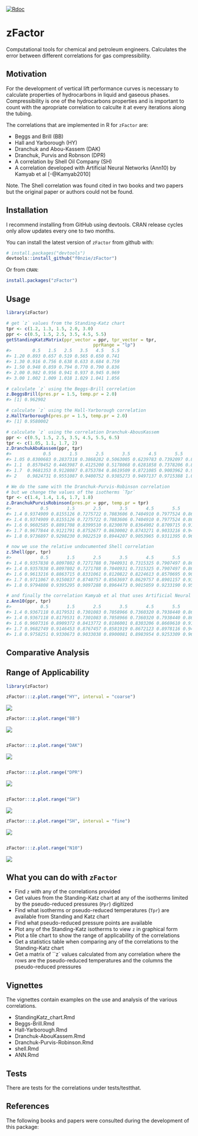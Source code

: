 
[![Rdoc](http://www.rdocumentation.org/badges/version/zFactor)](http://www.rdocumentation.org/packages/zFactor)


<!-- README.md is generated from README.Rmd. Please edit that file -->



# zFactor
Computational tools for chemical and petroleum engineers. Calculates the error between different correlations for gas compressibility.

## Motivation
For the development of vertical lift performance curves is necessary to calculate properties of hydrocarbons in liquid and gaseous phases.  Compressibility is one of the hydrocarbons properties and is important to count with the apropriate correlation to calculte it at every iterations along the tubing.


The correlations that are implemented in R for `zFactor` are:

* Beggs and Brill (BB)
* Hall and Yarborough (HY)
* Dranchuk and Abou-Kassem (DAK)
* Dranchuk, Purvis and Robnson (DPR)
* A correlation by Shell Oil Company (SH)
* A correlation developed with Artificial Neural Networks (Ann10) by Kamyab et al [-@Kamyab2010]

Note. The Shell correlation was found cited in two books and two papers but the original paper or authors could not be found.


## Installation
I recommend installing from GitHub using devtools. CRAN release cycles only allow updates every one to two months.

You can install the latest version of `zFactor` from github with:


```r
# install.packages("devtools")
devtools::install_github("f0nzie/zFactor")
```


Or from `CRAN`:


```r
install.packages("zFactor")
```

## Usage


```r
library(zFactor)

# get `z` values from the Standing-Katz chart
tpr <- c(1.2, 1.3, 1.5, 2.0, 3.0) 
ppr <- c(0.5, 1.5, 2.5, 3.5, 4.5, 5.5) 
getStandingKatzMatrix(ppr_vector = ppr, tpr_vector = tpr, 
                                 pprRange = "lp")
#>        0.5   1.5   2.5   3.5   4.5   5.5
#> 1.20 0.893 0.657 0.519 0.565 0.650 0.741
#> 1.30 0.916 0.756 0.638 0.633 0.684 0.759
#> 1.50 0.948 0.859 0.794 0.770 0.790 0.836
#> 2.00 0.982 0.956 0.941 0.937 0.945 0.969
#> 3.00 1.002 1.009 1.018 1.029 1.041 1.056

# calculate `z` using the Beggs-Brill correlation
z.BeggsBrill(pres.pr = 1.5, temp.pr = 2.0)
#> [1] 0.962902

# calculate `z` using the Hall-Yarborough correlation
z.HallYarborough(pres.pr = 1.5, temp.pr = 2.0)
#> [1] 0.9580002

# calculate `z` using the correlation Dranchuk-AbousKassem
ppr <- c(0.5, 1.5, 2.5, 3.5, 4.5, 5.5, 6.5) 
tpr <- c(1.05, 1.1, 1.7, 2) 
z.DranchukAbuKassem(ppr, tpr)
#>            0.5       1.5       2.5       3.5       4.5       5.5       6.5
#> 1.05 0.8300683 0.2837318 0.3868282 0.5063005 0.6239783 0.7392097 0.8521762
#> 1.1  0.8570452 0.4463987 0.4125200 0.5178068 0.6281858 0.7378206 0.8458725
#> 1.7  0.9681353 0.9128087 0.8753784 0.8619509 0.8721085 0.9003962 0.9409634
#> 2    0.9824731 0.9551087 0.9400752 0.9385273 0.9497137 0.9715388 1.0015560

# We do the same with the Dranchuk-Purvis-Robinson correlation
# but we change the values of the isotherms `Tpr`
tpr <- c(1.4, 1.4, 1.6, 1.7, 1.8) 
z.DranchukPurvisRobinson(pres.pr = ppr, temp.pr = tpr)
#>           0.5       1.5       2.5       3.5       4.5       5.5       6.5
#> 1.4 0.9374909 0.8155126 0.7275722 0.7083606 0.7404910 0.7977524 0.8666456
#> 1.4 0.9374909 0.8155126 0.7275722 0.7083606 0.7404910 0.7977524 0.8666456
#> 1.6 0.9602585 0.8891708 0.8399510 0.8230070 0.8364902 0.8709715 0.9183151
#> 1.7 0.9677844 0.9121791 0.8752677 0.8630002 0.8743271 0.9033216 0.9440582
#> 1.8 0.9736897 0.9298230 0.9022519 0.8944207 0.9053965 0.9311395 0.9672850

# now we use the relative undocumented Shell correlation
z.Shell(ppr, tpr)
#>           0.5       1.5       2.5       3.5       4.5       5.5       6.5
#> 1.4 0.9357838 0.8097802 0.7271788 0.7040931 0.7315325 0.7907497 0.8641572
#> 1.4 0.9357838 0.8097802 0.7271788 0.7040931 0.7315325 0.7907497 0.8641572
#> 1.6 0.9613216 0.8863715 0.8331061 0.8120822 0.8224613 0.8570695 0.9073678
#> 1.7 0.9711067 0.9150837 0.8740757 0.8563697 0.8629757 0.8901157 0.9321262
#> 1.8 0.9794808 0.9395295 0.9097288 0.8964473 0.9015059 0.9233190 0.9584750

# and finally the correlation Kamyab et al that uses Artificial Neural Networks
z.Ann10(ppr, tpr)
#>           0.5       1.5       2.5       3.5       4.5       5.5       6.5
#> 1.4 0.9367118 0.8179531 0.7301083 0.7058966 0.7360320 0.7938440 0.8650626
#> 1.4 0.9367118 0.8179531 0.7301083 0.7058966 0.7360320 0.7938440 0.8650626
#> 1.6 0.9607316 0.8909372 0.8413772 0.8186001 0.8303206 0.8669610 0.9174184
#> 1.7 0.9682749 0.9146453 0.8767457 0.8581919 0.8672123 0.8978116 0.9413442
#> 1.8 0.9758251 0.9330673 0.9033038 0.8900081 0.8983954 0.9253309 0.9638663
```

## Comparative Analysis

## Range of Applicability



```r
library(zFactor)

zFactor:::z.plot.range("HY", interval = "coarse")
```

![](man/figures/README-unnamed-chunk-4-1.png)<!-- -->

```r
zFactor:::z.plot.range("BB")
```

![](man/figures/README-unnamed-chunk-4-2.png)<!-- -->

```r

zFactor:::z.plot.range("DAK")
```

![](man/figures/README-unnamed-chunk-4-3.png)<!-- -->

```r

zFactor:::z.plot.range("DPR")
```

![](man/figures/README-unnamed-chunk-4-4.png)<!-- -->

```r

zFactor:::z.plot.range("SH")
```

![](man/figures/README-unnamed-chunk-4-5.png)<!-- -->

```r
zFactor:::z.plot.range("SH", interval = "fine")
```

![](man/figures/README-unnamed-chunk-4-6.png)<!-- -->

```r

zFactor:::z.plot.range("N10")
```

![](man/figures/README-unnamed-chunk-4-7.png)<!-- -->


## What you can do with `zFactor`

* Find `z` with any of the correlations provided
* Get values from the Standing-Katz chart at any of the isotherms limited by the pseudo-reduced pressures (`Ppr`) digitized
* Find what isotherms or pseudo-reduced temperatures (`Tpr`) are available from Standing and Katz chart
* Find what pseudo-reduced pressure points are available
* Plot any of the Standing-Katz isotherms to view `z` in graphical form
* Plot a tile chart to show the range of applicability of the correlations
* Get a statistics table when comparing any of the correlations to the Standing-Katz chart
* Get a matrix of ``z` values calculated from any correlation where the rows are the pseudo-reduced temperatures and the columns the pseudo-reduced pressures


## Vignettes
The vignettes contain examples on the use and analysis of the various correlations.

* StandingKatz_chart.Rmd
* Beggs-Brill.Rmd
* Hall-Yarborough.Rmd
* Dranchuk-AbouKassem.Rmd
* Dranchuk-Purvis-Robinson.Rmd
* shell.Rmd
* ANN.Rmd

## Tests
There are tests for the correlations under tests/testthat.

## References
The following books and papers were consulted during the development of this package:







